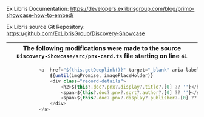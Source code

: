 Ex Libris Documentation: https://developers.exlibrisgroup.com/blog/primo-showcase-how-to-embed/

Ex Libris source Git Repository:  https://github.com/ExLibrisGroup/Discovery-Showcase


| The following modifications were made to the source `Discovery-Showcase/src/pnx-card.ts` file  starting on line `41`      |
| ------------- |
```typescript
            <a  href="${this.getDeeplink()}" target="_blank" aria-label="">
                ${until(imgPromise, imagePlaceHolder)}
                <div class="record-details">
                    <h2>${this?.doc?.pnx?.display?.title?.[0] ?? ''}</h2>
                    <span>${this?.doc?.pnx?.sort?.author?.[0] ?? ''}</span><br> <!-- This line was added to display author/creator if available in the PNX record  -->
                    <span>${this?.doc?.pnx?.display?.publisher?.[0] ?? ''}--${this?.doc?.pnx?.display?.creationdate?.[0] ?? ''}</span> <!-- Appended the publisher data with a 2-em dash and the publication date if available in the PNX record  -->
                </div>
            </a>

```
